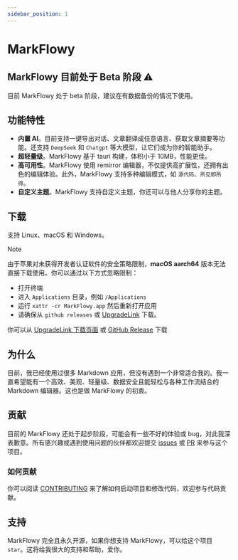 ```yaml
---
sidebar_position: 1
---
```

# MarkFlowy

## MarkFlowy 目前处于 Beta 阶段 ⚠️

目前 MarkFlowy 处于 beta 阶段，建议在有数据备份的情况下使用。

## 功能特性

- **内置 AI**。目前支持一键导出对话、文章翻译成任意语言、获取文章摘要等功能。还支持 `DeepSeek` 和 `Chatgpt` 等大模型，让它们成为你的智能助手。
- **超轻量级**。MarkFlowy 基于 tauri 构建，体积小于 10MB，性能更佳。
- **高可用性**。MarkFlowy 使用 remirror 编辑器，不仅提供高扩展性，还拥有出色的编辑体验。此外，MarkFlowy 支持多种编辑模式，如 `源代码`、`所见即所得`。
- **自定义主题**。MarkFlowy 支持自定义主题，你还可以与他人分享你的主题。

## 下载

支持 Linux、macOS 和 Windows。

> [!NOTE]
> 由于苹果对未获得开发者认证软件的安全策略限制，**macOS aarch64** 版本无法直接下载使用。你可以通过以下方式忽略限制：
> - 打开终端
> - 进入 `Applications` 目录，例如 `/Applications`
> - 运行 `xattr -cr MarkFlowy.app` 然后重新打开应用
> - 请确保从 `github releases` 或 [UpgradeLink](https://download.upgrade.toolsetlink.com/download?appKey=xpn68m4j5qU0Y1rfDYFHaA) 下载。

你可以从 [UpgradeLink 下载页面](https://download.upgrade.toolsetlink.com/download?appKey=xpn68m4j5qU0Y1rfDYFHaA) 或 [GitHub Release](https://github.com/drl990114/MarkFlowy/releases) 下载

## 为什么

目前，我已经使用过很多 Markdown 应用，但没有遇到一个非常适合我的。我一直希望能有一个高效、美观、轻量级、数据安全且能轻松与各种工作流结合的 Markdown 编辑器。这也是做 MarkFlowy 的初衷。

## 贡献

目前的 MarkFlowy 还处于起步阶段，可能会有一些不好的体验或 bug，对此我深表歉意。所有感兴趣或遇到使用问题的伙伴都欢迎提交 [issues](https://github.com/drl990114/MarkFlowy/issues/new) 或 [PR](https://github.com/drl990114/MarkFlowy/compare) 来参与这个项目。

### 如何贡献

你可以阅读 [CONTRIBUTING](./Community/CONTRIBUTING) 来了解如何启动项目和修改代码，欢迎参与代码贡献。

## 支持

MarkFlowy 完全且永久开源，如果你想支持 MarkFlowy，可以给这个项目 `star`。这将给我很大的支持和帮助，爱你。
